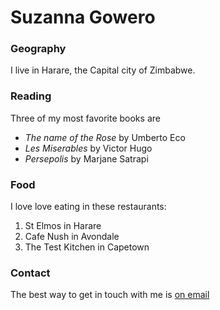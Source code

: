 # Suzanna Gowero

### Geography

I live in Harare, the Capital city of Zimbabwe.

### Reading

Three of my most favorite books are

 - *The name of the Rose* by Umberto Eco
 - *Les Miserables* by Victor Hugo
 - *Persepolis* by Marjane Satrapi

### Food
I love love eating in these restaurants:

1. St Elmos in Harare
2. Cafe Nush in Avondale
3. The Test Kitchen in Capetown

### Contact
The best way to get in touch with me is [on email](suzannagowero@gmail.com)
